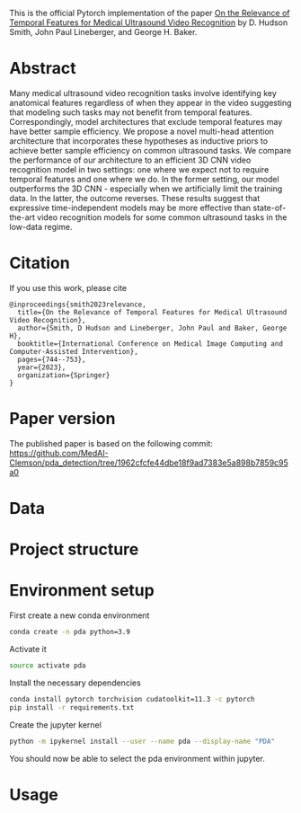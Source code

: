 This is the official Pytorch implementation of the paper [On the Relevance of Temporal Features for Medical Ultrasound Video
  Recognition](https://link.springer.com/chapter/10.1007/978-3-031-43895-0_70) by D. Hudson Smith, John Paul Lineberger, and George H. Baker.

# Abstract
Many medical ultrasound video recognition tasks involve identifying key anatomical features regardless of when they appear in the video suggesting that modeling such tasks may not benefit from temporal features. Correspondingly, model architectures that exclude temporal features may have better sample efficiency. We propose a novel multi-head attention architecture that incorporates these hypotheses as inductive priors to achieve better sample efficiency on common ultrasound tasks. We compare the performance of our architecture to an efficient 3D CNN video recognition model in two settings: one where we expect not to require temporal features and one where we do. In the former setting, our model outperforms the 3D CNN - especially when we artificially limit the training data. In the latter, the outcome reverses. These results suggest that expressive time-independent models may be more effective than state-of-the-art video recognition models for some common ultrasound tasks in the low-data regime.

# Citation
If you use this work, please cite
```
@inproceedings{smith2023relevance,
  title={On the Relevance of Temporal Features for Medical Ultrasound Video Recognition},
  author={Smith, D Hudson and Lineberger, John Paul and Baker, George H},
  booktitle={International Conference on Medical Image Computing and Computer-Assisted Intervention},
  pages={744--753},
  year={2023},
  organization={Springer}
}
```

# Paper version
The published paper is based on the following commit: https://github.com/MedAI-Clemson/pda_detection/tree/1962cfcfe44dbe18f9ad7383e5a898b7859c95a0 

# Data

# Project structure
 
# Environment setup
First create a new conda environment
```bash
conda create -n pda python=3.9
```

Activate it
```bash
source activate pda
```

Install the necessary dependencies
```bash
conda install pytorch torchvision cudatoolkit=11.3 -c pytorch
pip install -r requirements.txt
```

Create the jupyter kernel
```bash
python -m ipykernel install --user --name pda --display-name "PDA"
```

You should now be able to select the pda environment within jupyter.

# Usage
